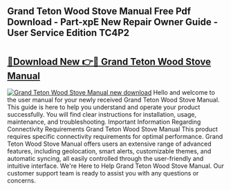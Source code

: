 ## Grand Teton Wood Stove Manual Free Pdf Download - Part-xpE New Repair Owner Guide - User Service Edition TC4P2

# <h2><a href="http://bc23304.oget.top/?id=Grand+Teton+Wood+Stove+Manual">🔗Download New 👉🔴 Grand Teton Wood Stove Manual</a></h2>

[![Grand Teton Wood Stove Manual new download](https://i.imgur.com/5g1atiW.png)](http://bc23304.oget.top/?id=Grand+Teton+Wood+Stove+Manual)
Hello and welcome to the user manual for your newly received Grand Teton Wood Stove Manual. This guide is here to help you understand and operate your product successfully. You will find clear instructions for installation, usage, maintenance, and troubleshooting. Important Information Regarding Connectivity Requirements Grand Teton Wood Stove Manual This product requires specific connectivity requirements for optimal performance. Grand Teton Wood Stove Manual offers users an extensive range of advanced features, including geolocation, smart alerts, customizable themes, and automatic syncing, all easily controlled through the user-friendly and intuitive interface. We're Here to Help Grand Teton Wood Stove Manual. Our customer support team is ready to assist you with any questions or concerns.
